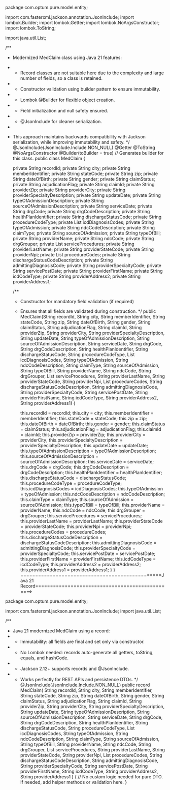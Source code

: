 package com.optum.pure.model.entity;

import com.fasterxml.jackson.annotation.JsonInclude;
import lombok.Builder;
import lombok.Getter;
import lombok.NoArgsConstructor;
import lombok.ToString;

import java.util.List;

/**
 * Modernized MedClaim class using Java 21 features:
 * - Record classes are not suitable here due to the complexity and large number of fields, so a class is retained.
 * - Constructor validation using builder pattern to ensure immutability.
 * - Lombok @Builder for flexible object creation.
 * - Field initialization and null safety ensured.
 * - @JsonInclude for cleaner serialization.
 * 
 * This approach maintains backwards compatibility with Jackson serialization, while improving immutability and safety.
 */
@JsonInclude(JsonInclude.Include.NON_NULL)
@Getter
@ToString
@NoArgsConstructor
@Builder(toBuilder = true) // Generates builder for this class.
public class MedClaim {

    private String recordId;
    private String city;
    private String memberIdentifier;
    private String stateCode;
    private String zip;
    private String dateOfBirth;
    private String gender;
    private String claimStatus;
    private String adjudicationFlag;
    private String claimId;
    private String providerZip;
    private String providerCity;
    private String providerSpecialtyDescription;
    private String updateDate;
    private String typeOfAdmissionDescription;
    private String sourceOfAdmissionDescription;
    private String serviceDate;
    private String drgCode;
    private String drgCodeDescription;
    private String healthPlanIdentifier;
    private String dischargeStatusCode;
    private String procedureCodeType;
    private List<IcdDiagnosisCodesItem> icdDiagnosisCodes;
    private String typeOfAdmission;
    private String ndcCodeDescription;
    private String claimType;
    private String sourceOfAdmission;
    private String typeOfBill;
    private String providerName;
    private String ndcCode;
    private String drgGrouper;
    private List<ServiceProcedureItem> serviceProcedures;
    private String providerLastName;
    private String providerStateCode;
    private String providerNpi;
    private List<ProcedureCodesItem> procedureCodes;
    private String dischargeStatusCodeDescription;
    private String admittingDiagnosisCode;
    private String providerSpecialtyCode;
    private String servicePostDate;
    private String providerFirstName;
    private String icdCodeType;
    private String providerAddress2;
    private String providerAddress1;

    /**
     * Constructor for mandatory field validation (if required)
     * Ensures that all fields are validated during construction.
     */
    public MedClaim(String recordId, String city, String memberIdentifier, String stateCode, String zip,
                    String dateOfBirth, String gender, String claimStatus, String adjudicationFlag,
                    String claimId, String providerZip, String providerCity, String providerSpecialtyDescription,
                    String updateDate, String typeOfAdmissionDescription, String sourceOfAdmissionDescription,
                    String serviceDate, String drgCode, String drgCodeDescription, String healthPlanIdentifier,
                    String dischargeStatusCode, String procedureCodeType, List<IcdDiagnosisCodesItem> icdDiagnosisCodes,
                    String typeOfAdmission, String ndcCodeDescription, String claimType, String sourceOfAdmission,
                    String typeOfBill, String providerName, String ndcCode, String drgGrouper,
                    List<ServiceProcedureItem> serviceProcedures, String providerLastName, String providerStateCode,
                    String providerNpi, List<ProcedureCodesItem> procedureCodes, String dischargeStatusCodeDescription,
                    String admittingDiagnosisCode, String providerSpecialtyCode, String servicePostDate,
                    String providerFirstName, String icdCodeType, String providerAddress2, String providerAddress1) {

        this.recordId = recordId;
        this.city = city;
        this.memberIdentifier = memberIdentifier;
        this.stateCode = stateCode;
        this.zip = zip;
        this.dateOfBirth = dateOfBirth;
        this.gender = gender;
        this.claimStatus = claimStatus;
        this.adjudicationFlag = adjudicationFlag;
        this.claimId = claimId;
        this.providerZip = providerZip;
        this.providerCity = providerCity;
        this.providerSpecialtyDescription = providerSpecialtyDescription;
        this.updateDate = updateDate;
        this.typeOfAdmissionDescription = typeOfAdmissionDescription;
        this.sourceOfAdmissionDescription = sourceOfAdmissionDescription;
        this.serviceDate = serviceDate;
        this.drgCode = drgCode;
        this.drgCodeDescription = drgCodeDescription;
        this.healthPlanIdentifier = healthPlanIdentifier;
        this.dischargeStatusCode = dischargeStatusCode;
        this.procedureCodeType = procedureCodeType;
        this.icdDiagnosisCodes = icdDiagnosisCodes;
        this.typeOfAdmission = typeOfAdmission;
        this.ndcCodeDescription = ndcCodeDescription;
        this.claimType = claimType;
        this.sourceOfAdmission = sourceOfAdmission;
        this.typeOfBill = typeOfBill;
        this.providerName = providerName;
        this.ndcCode = ndcCode;
        this.drgGrouper = drgGrouper;
        this.serviceProcedures = serviceProcedures;
        this.providerLastName = providerLastName;
        this.providerStateCode = providerStateCode;
        this.providerNpi = providerNpi;
        this.procedureCodes = procedureCodes;
        this.dischargeStatusCodeDescription = dischargeStatusCodeDescription;
        this.admittingDiagnosisCode = admittingDiagnosisCode;
        this.providerSpecialtyCode = providerSpecialtyCode;
        this.servicePostDate = servicePostDate;
        this.providerFirstName = providerFirstName;
        this.icdCodeType = icdCodeType;
        this.providerAddress2 = providerAddress2;
        this.providerAddress1 = providerAddress1;
    }
}
================================================Java 21 Record================================================>

package com.optum.pure.model.entity;

import com.fasterxml.jackson.annotation.JsonInclude;
import java.util.List;

/**
 * Java 21 modernized MedClaim using a record:
 * - Immutability: all fields are final and set only via constructor.
 * - No Lombok needed: records auto-generate all getters, toString, equals, and hashCode.
 * - Jackson 2.12+ supports records and @JsonInclude.
 * - Works perfectly for REST APIs and persistence DTOs.
 */
@JsonInclude(JsonInclude.Include.NON_NULL)
public record MedClaim(
        String recordId,
        String city,
        String memberIdentifier,
        String stateCode,
        String zip,
        String dateOfBirth,
        String gender,
        String claimStatus,
        String adjudicationFlag,
        String claimId,
        String providerZip,
        String providerCity,
        String providerSpecialtyDescription,
        String updateDate,
        String typeOfAdmissionDescription,
        String sourceOfAdmissionDescription,
        String serviceDate,
        String drgCode,
        String drgCodeDescription,
        String healthPlanIdentifier,
        String dischargeStatusCode,
        String procedureCodeType,
        List<IcdDiagnosisCodesItem> icdDiagnosisCodes,
        String typeOfAdmission,
        String ndcCodeDescription,
        String claimType,
        String sourceOfAdmission,
        String typeOfBill,
        String providerName,
        String ndcCode,
        String drgGrouper,
        List<ServiceProcedureItem> serviceProcedures,
        String providerLastName,
        String providerStateCode,
        String providerNpi,
        List<ProcedureCodesItem> procedureCodes,
        String dischargeStatusCodeDescription,
        String admittingDiagnosisCode,
        String providerSpecialtyCode,
        String servicePostDate,
        String providerFirstName,
        String icdCodeType,
        String providerAddress2,
        String providerAddress1
) {
    // No custom logic needed for pure DTO. If needed, add helper methods or validation here.
}

